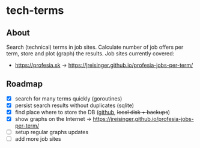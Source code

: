 # tech-terms

## About

Search (technical) terms in job sites. Calculate number of job offers per term, store and plot (graph) the results. Job sites currently covered:

* https://profesia.sk -> https://jreisinger.github.io/profesia-jobs-per-term/

## Roadmap

* [x] search for many terms quickly (goroutines)
* [x] persist search results without duplicates (sqlite)
* [x] find place where to store the DB ([github](https://github.com/jreisinger/profesia-jobs-per-term), ~~local disk + backups~~)
* [x] show graphs on the Internet -> https://jreisinger.github.io/profesia-jobs-per-term/
* [ ] setup regular graphs updates
* [ ] add more job sites
